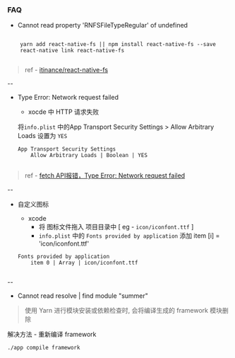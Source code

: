 ### FAQ
-  Cannot read property 'RNFSFileTypeRegular' of undefined

```

	yarn add react-native-fs || npm install react-native-fs --save
	react-native link react-native-fs
	
```

> ref - [itinance/react-native-fs](https://github.com/itinance/react-native-fs)

--

- Type Error: Network request failed 
	- xocde 中 HTTP 请求失败

	将`info.plist` 中的App Transport Security Settings > Allow Arbitrary Loads 设置为 `YES`
	
	```
	App Transport Security Settings
		Allow Arbitrary Loads | Boolean | YES
		
	```
	
> ref - [fetch API报错，Type Error: Network request failed](http://bbs.reactnative.cn/topic/1668/fetch-api%E6%8A%A5%E9%94%99-type-error-network-request-failed/6)
	
--

- 自定义图标

	- xcode
		- 将 图标文件拖入 项目目录中	[ eg - `icon/iconfont.ttf` ]
		- `info.plist` 中的 `Fonts provided by application` 添加 item [i] = 'icon/iconfont.ttf'	
		
	```
	Fonts provided by application
		item 0 | Array | icon/iconfont.ttf
		
	```
	
	
--

-  Cannot read resolve | find module "summer"

> 使用 Yarn 进行模块安装或依赖检查时, 会将编译生成的 framework 模块删除

解决方法 - 重新编译 framework

```
./app compile framework
```


